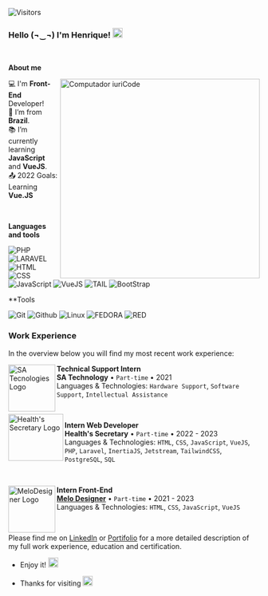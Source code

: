 ![Visitors](https://visitor-badge.glitch.me/badge?page_id=r1qu3&left_color=green&right_color=red)

### Hello (¬‿¬)  I'm Henrique! <img src="https://user-images.githubusercontent.com/29931326/125177555-2e78db00-e1b3-11eb-9e49-409c4f649cf5.gif" width="20">

<br/>

**About me**

<img src="https://raw.githubusercontent.com/MicaelliMedeiros/micaellimedeiros/master/image/computer-illustration.png" min-width="400px" max-width="400px" width="400px" align="right" alt="Computador iuriCode">

  :computer: I'm **Front-End** Developer! </br> 
  :house_with_garden: I’m from **Brazil**. </br> 
  :books: I’m currently learning **JavaScript** and **VueJS**. </br> 
  :outbox_tray: 2022 Goals: Learning **Vue.JS** </br> 

<br/>

**Languages and tools**

 
 ![PHP](https://img.shields.io/badge/php-151515?style=for-the-badge&logo=php&logoColor=white)
 ![LARAVEL](https://img.shields.io/badge/Laravel-F25757?style=for-the-badge&logo=laravel&logoColor=white)
 ![HTML](https://img.shields.io/badge/HTML-f54e00?style=for-the-badge&logo=html5&logoColor=white)
 ![CSS](https://img.shields.io/badge/CSS-0077b6?&style=for-the-badge&logo=css3&logoColor=white)
 ![JavaScript](https://img.shields.io/badge/JavaScript-323330?style=for-the-badge&logo=javascript&logoColor=F7DF1E)
 ![VueJS](https://img.shields.io/badge/Vue.js-35495E?style=for-the-badge&logo=vue.js&logoColor=4FC08D)
 ![TAIL](https://img.shields.io/badge/tailwindcss-61E8E1?style=for-the-badge&logo=tailwindcss&logoColor=white)
 ![BootStrap](https://img.shields.io/badge/Bootstrap-563D7C?style=for-the-badge&logo=bootstrap&logoColor=white)
 
 
 **Tools
 
 ![Git](https://img.shields.io/badge/Git-E34F26?style=for-the-badge&logo=git&logoColor=white)
 ![Github](https://img.shields.io/badge/GitHub-100000?style=for-the-badge&logo=github&logoColor=white)
 ![Linux](https://img.shields.io/badge/Linux-E34F26?style=for-the-badge&logo=linux&logoColor=black)
 ![FEDORA](https://img.shields.io/badge/Fedora-0077b6?style=for-the-badge&logo=fedora&logoColor=white)
 ![RED](https://img.shields.io/badge/Red%20Hat%20Enterprise%20Linux-ff0000?style=for-the-badge&logo=redhat&logoColor=white)

### Work Experience
In the overview below you will find my most recent work experience:

<img align="left" height="94px" width="94px" alt="SA Tecnologies Logo" src="https://www.logolynx.com/images/logolynx/74/74dac02cf634266acf73e59f6e0d4c0e.png"/>

**Technical Support Intern** \
**SA Technology** • `Part-time` • 2021 \
Languages & Technologies: `Hardware Support`, `Software Support`, `Intellectual Assistance`

<br/>

<img align="left" height="94px" width="110px" alt="Health's Secretary Logo" src="https://caruaru.pe.gov.br/wp-content/uploads/2022/12/logo-branco-caruaru-2022.png"/>

**Intern Web Developer** \
**Health's Secretary** • `Part-time` • 2022 - 2023 \
Languages & Technologies: `HTML`, `CSS`, `JavaScript`, `VueJS`, `PHP`, `Laravel`, `InertiaJS`, `Jetstream`, `TailwindCSS`, `PostgreSQL`, `SQL`

<br/>

[<img align="left" height="94px" width="94px" alt="MeloDesigner Logo" src="https://play-lh.googleusercontent.com/8OkVP1GG1EsAxO3DqY21y60DxOCkrAF6vTmW3ns3vXFrYQcCYyZchSOa8_iVTLixzgvu=s94-rw"/>](https://melodesigner.de/)

**Intern Front-End** \
[**Melo Designer**](https://melodesigner.de/) • `Part-time` • 2021 - 2023 \
Languages & Technologies: `HTML`, `CSS`, `JavaScript`, `VueJS`

<br/>

Please find me on [LinkedIn](https://www.linkedin.com/in/jos%C3%A9-henrique-silva-nascimento-87819420b/) or [Portifolio](https://r1qu3.github.io/) for a more detailed description of my full work experience, education and certification.


- Enjoy it! <img src="https://github.com/TheDudeThatCode/TheDudeThatCode/blob/master/Assets/coin.gif" width="20">

- Thanks for visiting <img src=https://github.com/TheDudeThatCode/TheDudeThatCode/blob/master/Assets/powerup.gif width="20">
